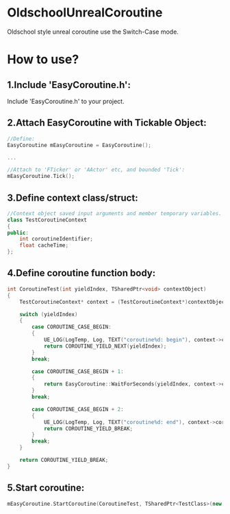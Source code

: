 # OldschoolUnrealCoroutine
Oldschool style unreal coroutine use the Switch-Case mode.

# How to use?

## 1.Include 'EasyCoroutine.h':

Include 'EasyCoroutine.h' to your project.




## 2.Attach EasyCoroutine with Tickable Object:
``` c++
//Define:
EasyCoroutine mEasyCoroutine = EasyCoroutine();

...

//Attach to 'FTicker' or 'AActor' etc, and bounded 'Tick':
mEasyCoroutine.Tick();
```




## 3.Define context class/struct:
``` c++
//Context object saved input arguments and member temporary variables.
class TestCoroutineContext
{
public:
    int coroutineIdentifier;
    float cacheTime;
};
```




## 4.Define coroutine function body:
``` c++
int CoroutineTest(int yieldIndex, TSharedPtr<void> contextObject)
{
    TestCoroutineContext* context = (TestCoroutineContext*)contextObject.Get();

    switch (yieldIndex)
    {
        case COROUTINE_CASE_BEGIN:
        {
            UE_LOG(LogTemp, Log, TEXT("coroutine%d: begin"), context->coroutineIdentifier);
            return COROUTINE_YIELD_NEXT(yieldIndex);
        }
        break;

        case COROUTINE_CASE_BEGIN + 1:
        {
            return EasyCoroutine::WaitForSeconds(yieldIndex, context->cacheTime, 1.0);
        }
        break;

        case COROUTINE_CASE_BEGIN + 2:
        {
            UE_LOG(LogTemp, Log, TEXT("coroutine%d: end"), context->coroutineIdentifier);
            return COROUTINE_YIELD_BREAK;
        }
        break;
    }

    return COROUTINE_YIELD_BREAK;
}
```




## 5.Start coroutine:
``` c++
mEasyCoroutine.StartCoroutine(CoroutineTest, TSharedPtr<TestClass>(new TestCoroutineContext()));//invoke, like the unity.
```
